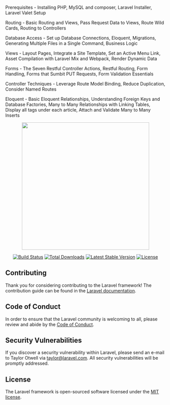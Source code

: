 Prerequisites - Installing PHP, MySQL and composer, Laravel Installer, Laravel Valet Setup

Routing - Basic Routing and Views, Pass Request Data to Views, Route Wild Cards, Routing to Controllers 

Database Access - Set up Database Connections, Eloquent, Migrations, Generating Multiple Files in a Single Command, Business Logic

Views - Layout Pages, Integrate a Site Template, Set an Active Menu Link, Asset Compilation with Laravel Mix and Webpack, Render Dynamic Data

Forms - The Seven Restful Controller Actions, Restful Routing, Form Handling, Forms that Sumbit PUT Requests, Form Validation Essentials

Controller Techniques - Leverage Route Model Binding, Reduce Duplication, Consider Named Routes

Eloquent - Basic Eloquent Relationships, Understanding Foreign Keys and Database Factories, Many to Many Relationships with Linking Tables, Display all tags under each article, Attach and Validate Many to Many Inserts
 



<p align="center"><a href="https://laravel.com" target="_blank"><img src="https://raw.githubusercontent.com/laravel/art/master/logo-lockup/5%20SVG/2%20CMYK/1%20Full%20Color/laravel-logolockup-cmyk-red.svg" width="400"></a></p>

<p align="center">
<a href="https://travis-ci.org/laravel/framework"><img src="https://travis-ci.org/laravel/framework.svg" alt="Build Status"></a>
<a href="https://packagist.org/packages/laravel/framework"><img src="https://img.shields.io/packagist/dt/laravel/framework" alt="Total Downloads"></a>
<a href="https://packagist.org/packages/laravel/framework"><img src="https://img.shields.io/packagist/v/laravel/framework" alt="Latest Stable Version"></a>
<a href="https://packagist.org/packages/laravel/framework"><img src="https://img.shields.io/packagist/l/laravel/framework" alt="License"></a>
</p>


## Contributing

Thank you for considering contributing to the Laravel framework! The contribution guide can be found in the [Laravel documentation](https://laravel.com/docs/contributions).

## Code of Conduct

In order to ensure that the Laravel community is welcoming to all, please review and abide by the [Code of Conduct](https://laravel.com/docs/contributions#code-of-conduct).

## Security Vulnerabilities

If you discover a security vulnerability within Laravel, please send an e-mail to Taylor Otwell via [taylor@laravel.com](mailto:taylor@laravel.com). All security vulnerabilities will be promptly addressed.

## License

The Laravel framework is open-sourced software licensed under the [MIT license](https://opensource.org/licenses/MIT).
